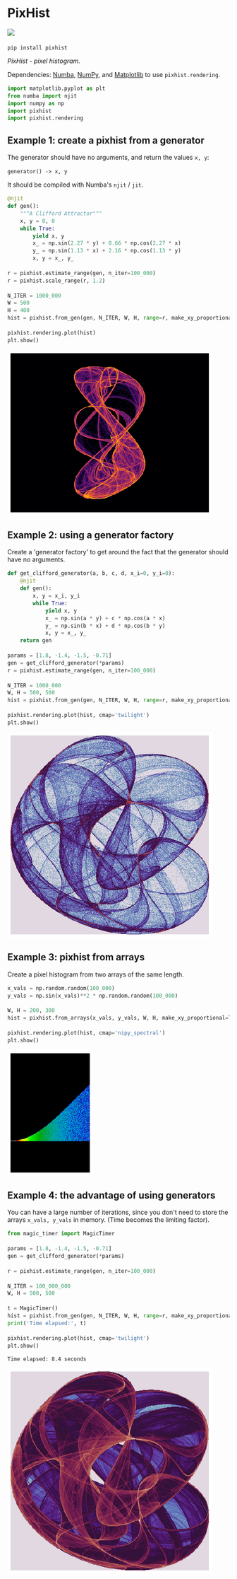 # PixHist


[![](https://github.com/sradc/PixHist/workflows/Python%20package/badge.svg)](https://github.com/sradc/PixHist/commits/)


`pip install pixhist`


*PixHist - pixel histogram.*


Dependencies: [Numba](http://numba.pydata.org/), [NumPy](https://numpy.org/), and [Matplotlib](https://matplotlib.org/) to use `pixhist.rendering`.


```python
import matplotlib.pyplot as plt
from numba import njit
import numpy as np
import pixhist
import pixhist.rendering
```

## Example 1: create a pixhist from a generator

The generator should have no arguments, and return the values `x, y`:

`generator() -> x, y`

It should be compiled with Numba's `njit` / `jit`.


```python
@njit
def gen():  
    """A Clifford Attractor"""
    x, y = 0, 0
    while True:
        yield x, y
        x_ = np.sin(2.27 * y) + 0.66 * np.cos(2.27 * x)
        y_ = np.sin(1.13 * x) + 2.16 * np.cos(1.13 * y)
        x, y = x_, y_

r = pixhist.estimate_range(gen, n_iter=100_000)
r = pixhist.scale_range(r, 1.2)

N_ITER = 1000_000
W = 500
H = 400
hist = pixhist.from_gen(gen, N_ITER, W, H, range=r, make_xy_proportional=True, log=True)

pixhist.rendering.plot(hist)
plt.show()
```


![png](https://raw.githubusercontent.com/sradc/PixHist/master/assets/output_3_0.png)


## Example 2: using a generator factory

Create a 'generator factory' to get around the fact that the generator should have no arguments.


```python
def get_clifford_generator(a, b, c, d, x_i=0, y_i=0):
    @njit
    def gen():
        x, y = x_i, y_i
        while True:
            yield x, y
            x_ = np.sin(a * y) + c * np.cos(a * x)
            y_ = np.sin(b * x) + d * np.cos(b * y)
            x, y = x_, y_
    return gen

params = [1.8, -1.4, -1.5, -0.71]
gen = get_clifford_generator(*params)
r = pixhist.estimate_range(gen, n_iter=100_000)

N_ITER = 1000_000
W, H = 500, 500
hist = pixhist.from_gen(gen, N_ITER, W, H, range=r, make_xy_proportional=False, log=True)

pixhist.rendering.plot(hist, cmap='twilight')
plt.show()
```


![png](https://raw.githubusercontent.com/sradc/PixHist/master/assets/output_5_0.png)


## Example 3: pixhist from arrays

Create a pixel histogram from two arrays of the same length.


```python
x_vals = np.random.random(100_000)
y_vals = np.sin(x_vals)**2 * np.random.random(100_000)

W, H = 200, 300
hist = pixhist.from_arrays(x_vals, y_vals, W, H, make_xy_proportional=True, log=True)

pixhist.rendering.plot(hist, cmap='nipy_spectral')
plt.show()
```


![png](https://raw.githubusercontent.com/sradc/PixHist/master/assets/output_7_0.png)


## Example 4: the advantage of using generators

You can have a large number of iterations, since you don't need to store the arrays `x_vals, y_vals` in memory. (Time becomes the limiting factor).


```python
from magic_timer import MagicTimer
                
params = [1.8, -1.4, -1.5, -0.71]
gen = get_clifford_generator(*params)

r = pixhist.estimate_range(gen, n_iter=100_000)

N_ITER = 100_000_000
W, H = 500, 500

t = MagicTimer()
hist = pixhist.from_gen(gen, N_ITER, W, H, range=r, make_xy_proportional=False, log=True)
print('Time elapsed:', t)

pixhist.rendering.plot(hist, cmap='twilight')
plt.show()
```

    Time elapsed: 8.4 seconds



![png](https://raw.githubusercontent.com/sradc/PixHist/master/assets/output_9_1.png)

